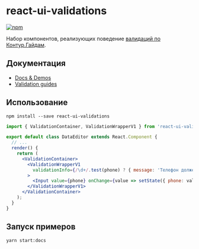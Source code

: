 # react-ui-validations

[![npm](https://img.shields.io/npm/v/react-ui-validations.svg?maxAge=300&style=flat-square)](https://www.npmjs.com/package/react-ui-validations)

Набор компонентов, реализующих поведение [валидаций по Контур.Гайдам](https://guides.kontur.ru/principles/validation/).

## Документация

- [Docs & Demos](http://tech.skbkontur.ru/react-ui-validations/)
- [Validation guides](https://guides.kontur.ru/principles/validation/)

## Использование

```shell
npm install --save react-ui-validations
```

```jsx
import { ValidationContainer, ValidationWrapperV1 } from 'react-ui-validations';

export default class DataEditor extends React.Component {
  // ...
  render() {
    return (
      <ValidationContainer>
        <ValidationWrapperV1
          validationInfo={/\d+/.test(phone) ? { message: 'Телефон должен состоять только из цифр' } : null}
        >
          <Input value={phone} onChange={value => setState({ phone: value })} />
        </ValidationWrapperV1>
      </ValidationContainer>
    );
  }
}
```

## Запуск примеров

```shell
yarn start:docs
```
